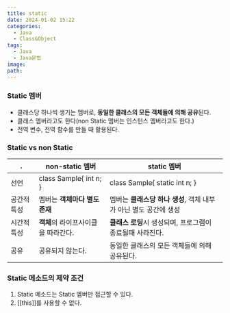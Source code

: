 ```yaml
---
title: static
date: 2024-01-02 15:22
categories:
  - Java
  - Class&Object
tags:
  - Java
  - Java문법
image: 
path:
---
```


### Static 멤버
+ 클래스당 하나씩 생기는 멤버로, **동일한 클래스의 모든 객체들에 의해 공유**된다.
+ 클래스 멤버라고도 한다(non Static 멤버는 인스턴스 멤버라고도 한다.)
+ 전역 변수, 전역 함수를 만들 때 활용된다.

### Static vs non Static
|.|non-static 멤버|static 멤버|
|---|---|---|
|선언|class Sample{ int n; }|class Sample{ static int n; }|
|공간적 특성|멤버는 **객체마다 별도 존재**|멤버는 **클래스당 하나 생성**, 객체 내부가 아닌 별도 공간에 생성|
|시간적 특성|**객체**의 라이프사이클을 따라간다.|**클래스 로딩**시 생성되며, 프로그램이 종료될때 사라진다.|
|공유|공유되지 않는다.|동일한 클래스의 모든 객체들에 의해 공유된다.|

### Static 메소드의 제약 조건
1. Static 메소드는 Static 멤버만 접근할 수 있다.
2. [[this]]를 사용할 수 없다.
